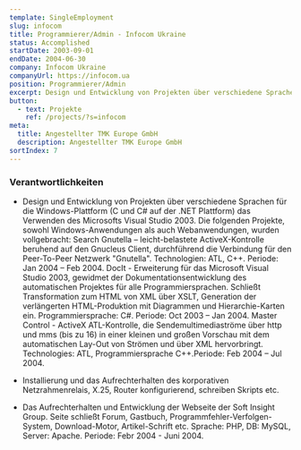 ```yaml
---
template: SingleEmployment
slug: infocom
title: Programmierer/Admin - Infocom Ukraine
status: Accomplished
startDate: 2003-09-01
endDate: 2004-06-30
company: Infocom Ukraine
companyUrl: https://infocom.ua
position: Programmierer/Admin
excerpt: Design und Entwicklung von Projekten über verschiedene Sprachen für die Windows-Plattform (C und C# auf der .NET Plattform) das Verwenden des Microsofts Visual Studio 2003. Installierung und das Aufrechterhalten des korporativen Netzrahmenrelais, X.25, Router konfigurierend, schreiben Skripts etc.
button:
  - text: Projekte
    ref: /projects/?s=infocom
meta:
  title: Angestellter TMK Europe GmbH
  description: Angestellter TMK Europe GmbH
sortIndex: 7
---
```


### Verantwortlichkeiten

* Design und Entwicklung von Projekten über verschiedene Sprachen für die Windows-Plattform (C und C# auf der .NET Plattform) das Verwenden des Microsofts Visual Studio 2003. Die folgenden Projekte, sowohl Windows-Anwendungen als auch Webanwendungen, wurden vollgebracht:
Search Gnutella – leicht-belastete ActiveX-Kontrolle beruhend auf den Gnucleus Client, durchführend die Verbindung für den Peer-To-Peer Netzwerk "Gnutella". Technologien: ATL, C++. Periode: Jan 2004 – Feb 2004.
DocIt - Erweiterung für das Microsoft Visual Studio 2003, gewidmet der Dokumentationsentwicklung des automatischen Projektes für alle Programmiersprachen. Schließt Transformation zum HTML von XML über XSLT, Generation der verlängerten HTML-Produktion mit Diagrammen und Hierarchie-Karten ein. Programmiersprache: C#. Periode: Oct 2003 – Jan 2004.
Master Control - ActiveX ATL-Kontrolle, die Sendemultimediaströme über http und mms (bis zu 16) in einer kleinen und großen Vorschau mit dem automatischen Lay-Out von Strömen und über XML hervorbringt.
Technologies: ATL, Programmiersprache C++.Periode: Feb 2004 – Jul 2004.

* Installierung und das Aufrechterhalten des korporativen Netzrahmenrelais, X.25, Router konfigurierend, schreiben Skripts etc.

* Das Aufrechterhalten und Entwicklung der Webseite der Soft Insight Group. Seite schließt Forum, Gastbuch, Programmfehler-Verfolgen-System, Download-Motor, Artikel-Schrift etc. Sprache: PHP, DB: MySQL, Server: Apache. Periode: Febr 2004 - Juni 2004.
